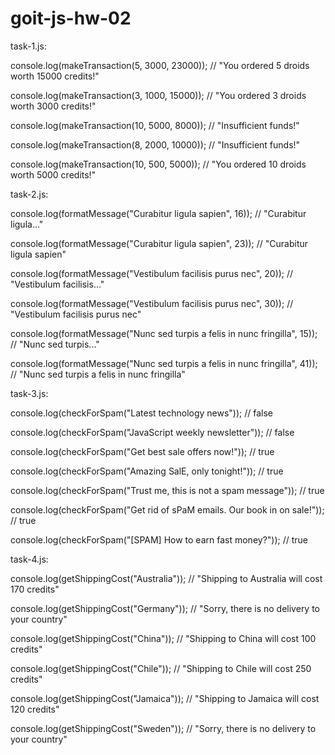 # goit-js-hw-02

task-1.js:

console.log(makeTransaction(5, 3000, 23000)); // "You ordered 5 droids worth 15000 credits!"

console.log(makeTransaction(3, 1000, 15000)); // "You ordered 3 droids worth 3000 credits!"

console.log(makeTransaction(10, 5000, 8000)); // "Insufficient funds!"

console.log(makeTransaction(8, 2000, 10000)); // "Insufficient funds!"

console.log(makeTransaction(10, 500, 5000)); // "You ordered 10 droids worth 5000 credits!"



task-2.js:

console.log(formatMessage("Curabitur ligula sapien", 16)); // "Curabitur ligula..."

console.log(formatMessage("Curabitur ligula sapien", 23)); // "Curabitur ligula sapien"

console.log(formatMessage("Vestibulum facilisis purus nec", 20)); // "Vestibulum facilisis..."

console.log(formatMessage("Vestibulum facilisis purus nec", 30)); // "Vestibulum facilisis purus nec"

console.log(formatMessage("Nunc sed turpis a felis in nunc fringilla", 15)); // "Nunc sed turpis..."

console.log(formatMessage("Nunc sed turpis a felis in nunc fringilla", 41)); // "Nunc sed turpis a felis in nunc fringilla"




task-3.js:

console.log(checkForSpam("Latest technology news")); // false

console.log(checkForSpam("JavaScript weekly newsletter")); // false

console.log(checkForSpam("Get best sale offers now!")); // true

console.log(checkForSpam("Amazing SalE, only tonight!")); // true

console.log(checkForSpam("Trust me, this is not a spam message")); // true

console.log(checkForSpam("Get rid of sPaM emails. Our book in on sale!")); // true

console.log(checkForSpam("[SPAM] How to earn fast money?")); // true


task-4.js:

console.log(getShippingCost("Australia")); // "Shipping to Australia will cost 170 credits"

console.log(getShippingCost("Germany")); // "Sorry, there is no delivery to your country"

console.log(getShippingCost("China")); // "Shipping to China will cost 100 credits"

console.log(getShippingCost("Chile")); // "Shipping to Chile will cost 250 credits"

console.log(getShippingCost("Jamaica")); // "Shipping to Jamaica will cost 120 credits"

console.log(getShippingCost("Sweden")); // "Sorry, there is no delivery to your country"
